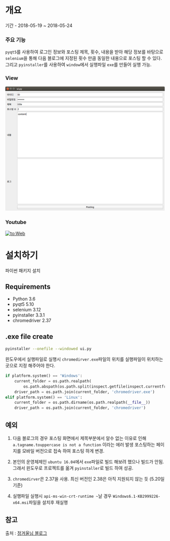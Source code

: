 # 개요

기간 - 2018-05-19 ~ 2018-05-24

### 주요 기능

`pyqt5`를 사용하여 로그인 정보와 포스팅 제목, 횟수, 내용을 받아 해당 정보를 바탕으로 
`selenium`을 통해 다음 블로그에 지정된 횟수 만큼 동일한 내용으로 포스팅 할 수 있다.
그리고 `pyinstaller`를 사용하여 `window`에서 실행파일 `exe`를 만들어 실행 가능.

### View
![posting](/assets/ui.png)

### Youtube
[![to:Web](http://img.youtube.com/vi/QoXl4vM_F14/0.jpg)](https://youtu.be/QoXl4vM_F14?t=0s)

# 설치하기
파이썬 패키지 설치

## Requirements
* Python 3.6
* pyqt5 5.10
* selenium 3.12
* pyinstaller 3.3.1
* chromedriver 2.37

## .exe file create
```bash
pyinstaller --onefile --windowed ui.py
```

윈도우에서 실행파일로 실행시 `chromedirver.exe`파일의 위치를 실행파일이 위치하는 곳으로 지정 해주어야 한다.
```python
if platform.system() == 'Windows':
    current_folder = os.path.realpath(
        os.path.abspath(os.path.split(inspect.getfile(inspect.currentframe()))[0]))
    driver_path = os.path.join(current_folder, 'chromedriver.exe')
elif platform.system() == 'Linux':
    current_folder = os.path.dirname(os.path.realpath(__file__))
    driver_path = os.path.join(current_folder, 'chromedriver')
```

## 예외
1. 다음 블로그의 경우 포스팅 화면에서 제목부분에서 알수 없는 이유로 인해 `a.tagname.touppercase is not a function`
이라는 에러 발생 포스팅하는 페이지를 모바일 버전으로 접속 하여 포스팅 하게 변경.

2. 본인의 운영체제인 `ubuntu 16.04`에서 `exe`파일로 빌드 해보려 했으나 빌드가 안됨. 그래서 윈도우로 프로젝트를 옮겨
`pyinstaller`로 빌드 하여 성공.

3. `chromedirver`은 2.37을 사용. 최신 버전인 2.38은 아직 지원되지 않는 듯 (5.20일 기준)

4. 실행파일 실행시 `api-ms-win-crt-runtime ~`날 경우 `Windows6.1-KB2999226-x64.msi`파일을 설치후 재실행

## 참고
출처 : [정겨울님 블로그](https://winterj.me/pyinstaller/)